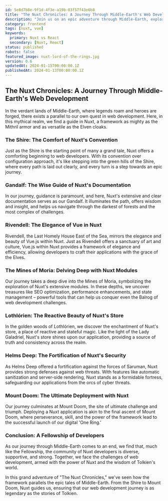 ```yaml
---
id: 5e8d7b8e-9f1d-4f3e-a19b-03f57f43e6b8
title: "The Nuxt Chronicles: A Journey Through Middle-Earth's Web Development"
description: "Join us on an epic adventure through Middle-Earth, exploring how each feature of Nuxt aligns with characters and places from Tolkien's world. Discover how the power and versatility of Nuxt can guide you on your web development quest."
category: frontend
tags: [nuxt, vue]
keywords: 
  primary: Nuxt vs React
  secondary: [Nuxt, React]
status: published
robots: false
featured_image: nuxt-lord-of-the-rings.jpg
version: 0.6
updatedAt: 2024-01-15T00:00:00.1Z
publishedAt: 2024-01-13T00:00:00.1Z
---
```


## The Nuxt Chronicles: A Journey Through Middle-Earth's Web Development

In the verdant lands of Middle-Earth, where legends roam and heroes are forged, there exists a parallel to our own quest in web development. Here, in this mythical realm, we find a guide in Nuxt, a framework as mighty as the Mithril armor and as versatile as the Elven cloaks.

### The Shire: The Comfort of Nuxt's Convention

Just as the Shire is the starting point of many a grand tale, Nuxt offers a comforting beginning to web developers. With its convention over configuration approach, it's like stepping into the green hills of the Shire, where every path is laid out clearly, and every turn is a step towards an epic journey.

### Gandalf: The Wise Guide of Nuxt's Documentation

In our journey, guidance is paramount, and here, Nuxt's extensive and clear documentation serves as our Gandalf. It illuminates the path, offers wisdom and insight, and helps us navigate through the darkest of forests and the most complex of challenges.

### Rivendell: The Elegance of Vue in Nuxt

Rivendell, the Last Homely House East of the Sea, mirrors the elegance and beauty of Vue.js within Nuxt. Just as Rivendell offers a sanctuary of art and culture, Vue.js within Nuxt provides a framework of elegance and efficiency, allowing developers to craft their applications with the grace of the Elves.

### The Mines of Moria: Delving Deep with Nuxt Modules

Our journey takes a deep dive into the Mines of Moria, symbolizing the exploration of Nuxt's extensive modules. In these depths, we uncover treasures like SEO optimization, performance enhancements, and state management – powerful tools that can help us conquer even the Balrog of web development challenges.

### Lothlórien: The Reactive Beauty of Nuxt's Store

In the golden woods of Lothlórien, we discover the enchantment of Nuxt's store, a place of reactive and stateful magic. Like the light of the Lady Galadriel, Nuxt's store shines upon our application, providing a source of truth and consistency across the realm.

### Helms Deep: The Fortification of Nuxt's Security

As Helms Deep offered a fortification against the forces of Saruman, Nuxt provides strong defenses against web threats. With features like automatic sanitization and server-side rendering, Nuxt stands as a formidable fortress, safeguarding our applications from the orcs of cyber threats.

### Mount Doom: The Ultimate Deployment with Nuxt

Our journey culminates at Mount Doom, the site of ultimate challenge and triumph. Deploying a Nuxt application is akin to the final ascent of Mount Doom, where perseverance, skill, and the power of the framework lead to the successful launch of our digital 'One Ring.'

### Conclusion: A Fellowship of Developers

As our journey through Middle-Earth comes to an end, we find that, much like the Fellowship, the community of Nuxt developers is diverse, supportive, and strong. Together, we face the challenges of web development, armed with the power of Nuxt and the wisdom of Tolkien's world.

In this grand adventure of "The Nuxt Chronicles," we've seen how the framework parallels the epic tales of Middle-Earth. From the Shire to Mount Doom, Nuxt guides us, ensuring that our web development journey is as legendary as the stories of Tolkien.